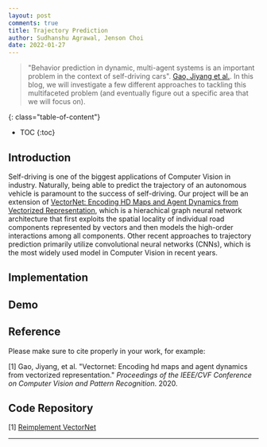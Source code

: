 ```yaml
---
layout: post
comments: true
title: Trajectory Prediction
author: Sudhanshu Agrawal, Jenson Choi
date: 2022-01-27
---
```


> "Behavior prediction in dynamic, multi-agent systems is an important problem in the context of self-driving cars". [Gao, Jiyang et al.](https://arxiv.org/abs/2005.04259). In this blog, we will investigate a few different approaches to tackling this multifaceted problem (and eventually figure out a specific area that we will focus on).

<!--more-->

{: class="table-of-content"}

- TOC
  {:toc}

## Introduction

Self-driving is one of the biggest applications of Computer Vision in industry. Naturally, being able to predict the trajectory of an autonomous vehicle is paramount to the success of self-driving. Our project will be an extension of [VectorNet: Encoding HD Maps and Agent Dynamics from Vectorized Representation](https://arxiv.org/abs/2005.04259), which is a hierachical graph neural network architecture that first exploits the spatial locality of individual road components represented by vectors and then models the high-order interactions among all components. Other recent approaches to trajectory prediction primarily utilize convolutional neural networks (CNNs), which is the most widely used model in Computer Vision in recent years.

## Implementation

## Demo

## Reference

Please make sure to cite properly in your work, for example:

[1] Gao, Jiyang, et al. "Vectornet: Encoding hd maps and agent dynamics from vectorized representation." _Proceedings of the IEEE/CVF Conference on Computer Vision and Pattern Recognition_. 2020.

## Code Repository

[1] [Reimplement VectorNet](https://github.com/xk-huang/yet-another-vectornet)

---
